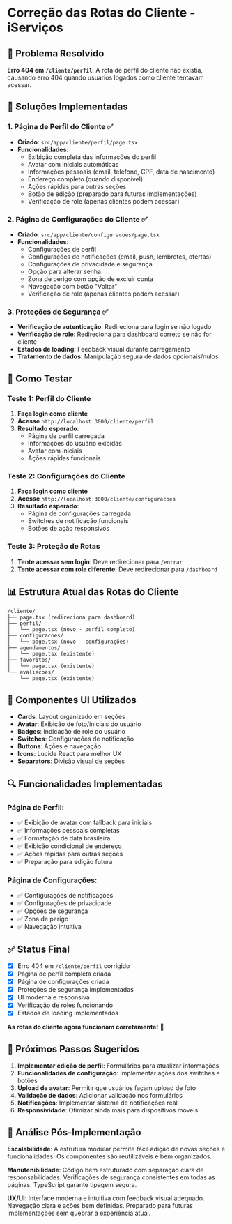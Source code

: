 # Correção das Rotas do Cliente - iServiços

## 🎯 Problema Resolvido

**Erro 404 em `/cliente/perfil`**: A rota de perfil do cliente não existia, causando erro 404 quando usuários logados como cliente tentavam acessar.

## 🔧 Soluções Implementadas

### 1. Página de Perfil do Cliente ✅
- **Criado**: `src/app/cliente/perfil/page.tsx`
- **Funcionalidades**:
  - Exibição completa das informações do perfil
  - Avatar com iniciais automáticas
  - Informações pessoais (email, telefone, CPF, data de nascimento)
  - Endereço completo (quando disponível)
  - Ações rápidas para outras seções
  - Botão de edição (preparado para futuras implementações)
  - Verificação de role (apenas clientes podem acessar)

### 2. Página de Configurações do Cliente ✅
- **Criado**: `src/app/cliente/configuracoes/page.tsx`
- **Funcionalidades**:
  - Configurações de perfil
  - Configurações de notificações (email, push, lembretes, ofertas)
  - Configurações de privacidade e segurança
  - Opção para alterar senha
  - Zona de perigo com opção de excluir conta
  - Navegação com botão "Voltar"
  - Verificação de role (apenas clientes podem acessar)

### 3. Proteções de Segurança ✅
- **Verificação de autenticação**: Redireciona para login se não logado
- **Verificação de role**: Redireciona para dashboard correto se não for cliente
- **Estados de loading**: Feedback visual durante carregamento
- **Tratamento de dados**: Manipulação segura de dados opcionais/nulos

## 🧪 Como Testar

### Teste 1: Perfil do Cliente
1. **Faça login como cliente**
2. **Acesse** `http://localhost:3000/cliente/perfil`
3. **Resultado esperado**: 
   - Página de perfil carregada
   - Informações do usuário exibidas
   - Avatar com iniciais
   - Ações rápidas funcionais

### Teste 2: Configurações do Cliente
1. **Faça login como cliente**
2. **Acesse** `http://localhost:3000/cliente/configuracoes`
3. **Resultado esperado**:
   - Página de configurações carregada
   - Switches de notificação funcionais
   - Botões de ação responsivos

### Teste 3: Proteção de Rotas
1. **Tente acessar sem login**: Deve redirecionar para `/entrar`
2. **Tente acessar com role diferente**: Deve redirecionar para `/dashboard`

## 📊 Estrutura Atual das Rotas do Cliente

```
/cliente/
├── page.tsx (redireciona para dashboard)
├── perfil/
│   └── page.tsx (novo - perfil completo)
├── configuracoes/
│   └── page.tsx (novo - configurações)
├── agendamentos/
│   └── page.tsx (existente)
├── favoritos/
│   └── page.tsx (existente)
└── avaliacoes/
    └── page.tsx (existente)
```

## 🎨 Componentes UI Utilizados

- **Cards**: Layout organizado em seções
- **Avatar**: Exibição de foto/iniciais do usuário
- **Badges**: Indicação de role do usuário
- **Switches**: Configurações de notificação
- **Buttons**: Ações e navegação
- **Icons**: Lucide React para melhor UX
- **Separators**: Divisão visual de seções

## 🔍 Funcionalidades Implementadas

### Página de Perfil:
- ✅ Exibição de avatar com fallback para iniciais
- ✅ Informações pessoais completas
- ✅ Formatação de data brasileira
- ✅ Exibição condicional de endereço
- ✅ Ações rápidas para outras seções
- ✅ Preparação para edição futura

### Página de Configurações:
- ✅ Configurações de notificações
- ✅ Configurações de privacidade
- ✅ Opções de segurança
- ✅ Zona de perigo
- ✅ Navegação intuitiva

## ✅ Status Final

- [x] Erro 404 em `/cliente/perfil` corrigido
- [x] Página de perfil completa criada
- [x] Página de configurações criada
- [x] Proteções de segurança implementadas
- [x] UI moderna e responsiva
- [x] Verificação de roles funcionando
- [x] Estados de loading implementados

**As rotas do cliente agora funcionam corretamente!** 🎉

## 🚀 Próximos Passos Sugeridos

1. **Implementar edição de perfil**: Formulários para atualizar informações
2. **Funcionalidades de configuração**: Implementar ações dos switches e botões
3. **Upload de avatar**: Permitir que usuários façam upload de foto
4. **Validação de dados**: Adicionar validação nos formulários
5. **Notificações**: Implementar sistema de notificações real
6. **Responsividade**: Otimizar ainda mais para dispositivos móveis

## 🔧 Análise Pós-Implementação

**Escalabilidade**: A estrutura modular permite fácil adição de novas seções e funcionalidades. Os componentes são reutilizáveis e bem organizados.

**Manutenibilidade**: Código bem estruturado com separação clara de responsabilidades. Verificações de segurança consistentes em todas as páginas. TypeScript garante tipagem segura.

**UX/UI**: Interface moderna e intuitiva com feedback visual adequado. Navegação clara e ações bem definidas. Preparado para futuras implementações sem quebrar a experiência atual. 